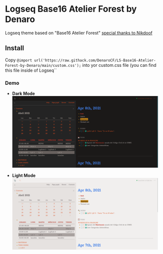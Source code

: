# Logseq Base16 Atelier Forest by Denaro
Logseq theme based on "Base16 Atelier Forest" <u>special thanks to Nikdoof</u>

## Install

Copy ``@import url('https://raw.githack.com/DenaroCF/LS-Base16-Atelier-Forest-by-Denaro/main/custom.css');`` into yor custom.css file (you can find this file inside of Logseq``

### Demo

- **Dark Mode**
![Drk-theme](imgs/Dark-base16.png)

- **Light Mode**
![Light-theme](imgs/Light-base16.png)
